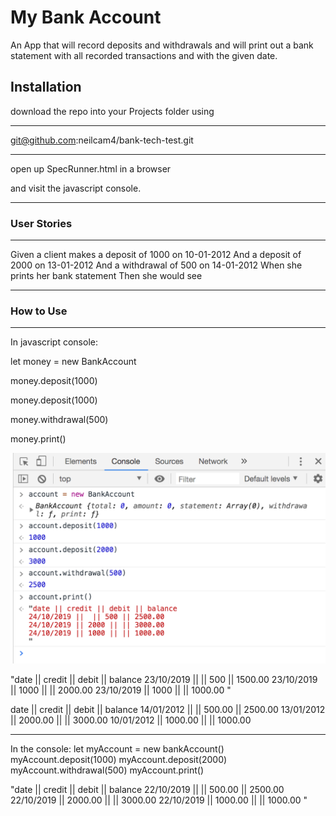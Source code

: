# My Bank Account

An App that will record deposits and withdrawals and will print out a bank statement with all recorded transactions and with the given date.

## Installation

download the repo into your Projects folder using 
*******
git@github.com:neilcam4/bank-tech-test.git
********

open up SpecRunner.html in a browser

and visit the javascript console.


*********************
### User Stories
**********************
Given a client makes a deposit of 1000 on 10-01-2012
And a deposit of 2000 on 13-01-2012
And a withdrawal of 500 on 14-01-2012
When she prints her bank statement
Then she would see

************
### How to Use
*************

In javascript console:

let money = new BankAccount

money.deposit(1000)

money.deposit(1000)

money.withdrawal(500)

money.print()

![console](https://github.com/neilcam4/bank-tech-test/blob/master/banking.png)


"date || credit || debit || balance
23/10/2019 ||  || 500 || 1500.00
23/10/2019 || 1000 || || 2000.00
23/10/2019 || 1000 || || 1000.00
"

date || credit || debit || balance
14/01/2012 || || 500.00 || 2500.00
13/01/2012 || 2000.00 || || 3000.00
10/01/2012 || 1000.00 || || 1000.00

*********************************************************
In the console:
let myAccount = new bankAccount()
myAccount.deposit(1000)
myAccount.deposit(2000)
myAccount.withdrawal(500)
myAccount.print()

"date || credit || debit || balance
22/10/2019 ||  || 500.00 || 2500.00
22/10/2019 || 2000.00 || || 3000.00
22/10/2019 || 1000.00 || || 1000.00
"
